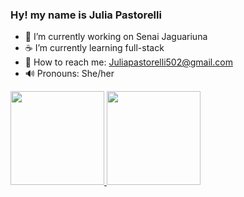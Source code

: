 ### Hy! my name is Julia Pastorelli

- 🚩  I’m currently working on Senai Jaguariuna
- ☕️  I’m currently learning full-stack
- 💬  How to reach me: Juliapastorelli502@gmail.com
- 🔊  Pronouns: She/her

<div>
  <a href="https://github.com/PastorelliJulia">
  <img height="150em" src="https://github-readme-stats.vercel.app/api?username=PastorelliJulia&show_icons=true&theme=dracula&include_all_comsits=true&count_private=true"/>
    <img height="150em" src="https://github-readme-stats.vercel.app/api/top-langs/?username=PastorelliJulia&layout=compact&langs_count=7&theme=dracula"/>

</div>
